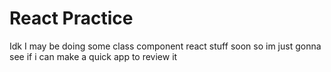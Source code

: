 # React Practice

Idk I may be doing some class component react stuff soon so im just gonna see if i can make a quick app to review it
